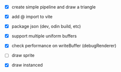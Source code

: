 - [x] create simple pipeline and draw a triangle
- [x] add @ import to vite
- [x] package json (dev, odin build, etc)
- [x] support multiple uniform buffers
- [x] check performance on writeBuffer (debugRenderer)
- [ ] draw sprite
- [x] draw instanced

